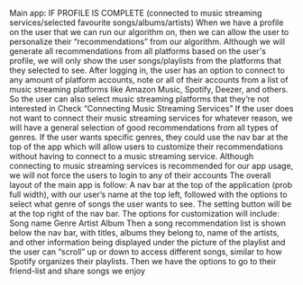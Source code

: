 Main app:
IF PROFILE IS COMPLETE (connected to music streaming services/selected favourite songs/albums/artists)
When we have a profile on the user that we can run our algorithm on, then we can allow the user to personalize their “recommendations” from our algorithm. Although we will generate all recommendations from all platforms based on the user's profile, we will only show the user songs/playlists from the platforms that they selected to see.
After logging in, the user has an option to connect to any amount of platform accounts, note  or all of their accounts from a list of music streaming platforms like Amazon Music, Spotify, Deezer, and others. So the user can also select music streaming platforms that they’re not interested in
Check “Connecting Music Streaming Services”
If the user does not want to connect their music streaming services for whatever reason, we will have a general selection of good recommendations from all types of genres. If the user wants specific genres, they could use the nav bar at the top of the app which will allow users to customize their recommendations without having to connect to a music streaming service.
Although connecting to music streaming services is recommended for our app usage, we will not force the users to login to any of their accounts
The overall layout of the main app is follow:
A nav bar at the top of the application (prob full width), with our user’s name at the top left, followed with the options to select what genre of songs the user wants to see. The setting button will be at the top right of the nav bar. The options for customization will include:
Song name
Genre
Artist
Album
Then a song recommendation list is shown below the nav bar, with titles, albums they belong to, name of the artists, and other information being displayed under the picture of the playlist and the user can “scroll” up or down to access different songs, similar to how Spotify organizes their playlists.
Then we have the options to go to their friend-list and share songs we enjoy
